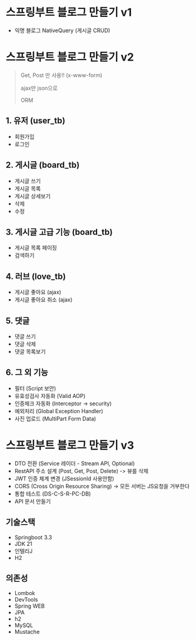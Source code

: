 # 스프링부트 블로그 만들기 v1

- 익명 블로그 NativeQuery (게시글 CRUD)

# 스프링부트 블로그 만들기 v2

> Get, Post 만 사용!! (x-www-form)
>
> ajax만 json으로
>
> ORM

## 1. 유저 (user_tb)

- 회원가입
- 로그인

## 2. 게시글 (board_tb)

- 게시글 쓰기
- 게시글 목록
- 게시글 상세보기
- 삭제
- 수정

## 3. 게시글 고급 기능 (board_tb)

- 게시글 목록 페이징
- 검색하기

## 4. 러브 (love_tb)

- 게시글 좋아요 (ajax)
- 게시글 좋아요 취소 (ajax)

## 5. 댓글

- 댓글 쓰기
- 댓글 삭제
- 댓글 목록보기

## 6. 그 외 기능

- 필터 (Script 보안)
- 유효성검사 자동화 (Valid AOP)
- 인증체크 자동화 (Interceptor -> security)
- 예외처리 (Global Exception Handler)
- 사진 업로드 (MultiPart Form Data)

# 스프링부트 블로그 만들기 v3

- DTO 전환 (Service 레이더 - Stream API, Optional)
- RestAPI 주소 설계 (Post, Get, Post, Delete) -> 뷰를 삭제
- JWT 인증 체계 변경 (JSessionId 사용안함)
- CORS (Cross Origin Resource Sharing) -> 모든 서버는 JS요청을 거부한다
- 통합 테스트 (DS-C-S-R-PC-DB)
- API 문서 만들기

## 기술스택

- Springboot 3.3
- JDK 21
- 인텔리J
- H2

## 의존성

- Lombok
- DevTools
- Spring WEB
- JPA
- h2
- MySQL
- Mustache
